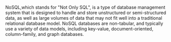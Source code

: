 NoSQL,which stands for "Not Only SQL", is a type of database management system that is designed to handle and store unstructured or semi-structured data, as well as large volumes of data that may not fit well into a traditional relational database model. NoSQL databases are non-tabular, and typically use a variety of data models, including key-value, document-oriented, column-family, and graph databases.